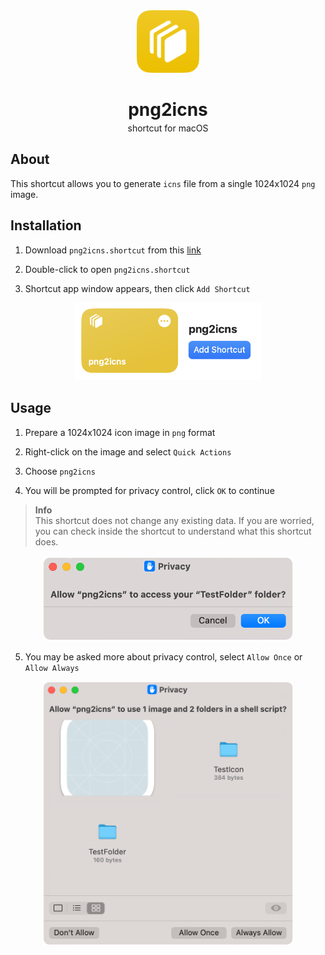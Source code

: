 <div align="center">
  <img src="imgs/icon.png" width="100px">
  <h1>png2icns</h1>
  <p style="margin-top: -15px;">shortcut for macOS</p>
</div>

## About
This shortcut allows you to generate `icns` file from a single 1024x1024 `png` image.

## Installation
1. Download `png2icns.shortcut` from this [link](png2icns.shortcut)

2. Double-click to open `png2icns.shortcut`

3. Shortcut app window appears, then click `Add Shortcut`  
<div align="center">
  <img src="imgs/screenshot1.png" width="300px">
</div>

## Usage
1. Prepare a 1024x1024 icon image in `png` format

2. Right-click on the image and select `Quick Actions`

3. Choose `png2icns`

4. You will be prompted for privacy control, click `OK` to continue  
> **Info**  
This shortcut does not change any existing data. If you are worried, you can check inside the shortcut to understand what this shortcut does.

<div align="center">
  <img src="imgs/screenshot2.png" width="400px">
</div>

5. You may be asked more about privacy control, select `Allow Once` or `Allow Always`  
<div align="center">
  <img src="imgs/screenshot3.png" width="400px">
</div>